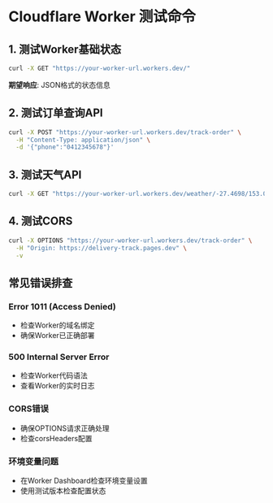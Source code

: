 # Cloudflare Worker 测试命令

## 1. 测试Worker基础状态
```bash
curl -X GET "https://your-worker-url.workers.dev/"
```
**期望响应**: JSON格式的状态信息

## 2. 测试订单查询API
```bash
curl -X POST "https://your-worker-url.workers.dev/track-order" \
  -H "Content-Type: application/json" \
  -d '{"phone":"0412345678"}'
```

## 3. 测试天气API
```bash
curl -X GET "https://your-worker-url.workers.dev/weather/-27.4698/153.0251"
```

## 4. 测试CORS
```bash
curl -X OPTIONS "https://your-worker-url.workers.dev/track-order" \
  -H "Origin: https://delivery-track.pages.dev" \
  -v
```

## 常见错误排查

### Error 1011 (Access Denied)
- 检查Worker的域名绑定
- 确保Worker已正确部署

### 500 Internal Server Error
- 检查Worker代码语法
- 查看Worker的实时日志

### CORS错误
- 确保OPTIONS请求正确处理
- 检查corsHeaders配置

### 环境变量问题
- 在Worker Dashboard检查环境变量设置
- 使用测试版本检查配置状态
